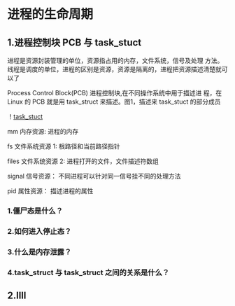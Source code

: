 # 进程的生命周期

## 1.进程控制块 PCB 与 task_stuct

进程是资源封装管理的单位，资源指占用的内存，文件系统，信号及处理
方法。线程是调度的单位，进程的区别是资源，资源是隔离的，进程把资源描述清楚就可以了

Process Control Block(PCB) 进程控制块,在不同操作系统中用于描述进
程，在 Linux 的 PCB 就是用 task_struct 来描述。图1，描述来 task_stuct 的部分成员

！[task_stuct](1-1)

mm 内存资源: 进程的内存

fs 文件系统资源 1: 根路径和当前路径指针

files 文件系统资源 2: 进程打开的文件，文件描述符数组

signal 信号资源： 不同进程可以针对同一信号挂不同的处理方法

pid 属性资源： 描述进程的属性

### 1.僵尸态是什么？

### 2.如何进入停止态？

### 3.什么是内存泄露？

### 4.task_struct 与 task_struct 之间的关系是什么？

## 2.llll

[1-1]: images/1-01.jpg "task_stuct"
